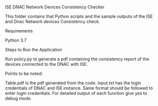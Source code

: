 ISE DNAC Network Devices Consistency Checker

This folder contains that Python scripts and the sample outputs of the ISE and Dnac Network devices Consistency check.

Requirements

Python 3.7

Steps to Run the Application

Run policy.py to generate a pdf containing the consistency report of the devices connected to the DNAC with ISE.

Points to be noted:

Table.pdf is the pdf generated from the code.
input.txt has the login credentials of DNAC and ISE instance. Same format should be followed to enter login credentials.
For detailed output of each function give yes to debug mode.
